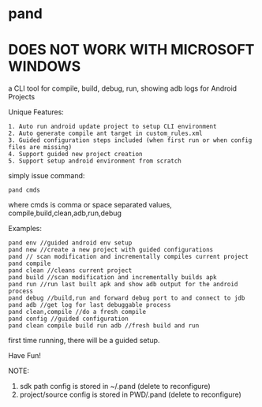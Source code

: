 pand
====

DOES NOT WORK WITH MICROSOFT WINDOWS
====================================

a CLI tool for compile, build, debug, run, showing adb logs for Android Projects

Unique Features:

    1. Auto run android update project to setup CLI environment
    2. Auto generate compile ant target in custom_rules.xml
    3. Guided configuration steps included (when first run or when config files are missing)
    4. Support guided new project creation
    5. Support setup android environment from scratch

simply issue command:

    pand cmds

where cmds is comma or space separated values, compile,build,clean,adb,run,debug

Examples:

    pand env //guided android env setup
    pand new //create a new project with guided configurations
    pand // scan modification and incrementally compiles current project
    pand compile
    pand clean //cleans current project
    pand build //scan modification and incrementally builds apk
    pand run //run last built apk and show adb output for the android process
    pand debug //build,run and forward debug port to and connect to jdb
    pand adb //get log for last debuggable process
    pand clean,compile //do a fresh compile
    pand config //guided configuration
    pand clean compile build run adb //fresh build and run

first time running, there will be a guided setup.

Have Fun!

NOTE:

1. sdk path config is stored in ~/.pand (delete to reconfigure) 
2. project/source config is stored in PWD/.pand (delete to reconfigure)
